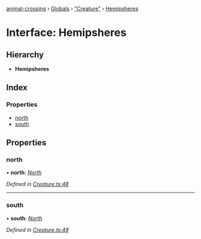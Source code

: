 [animal-crossing](../README.md) › [Globals](../globals.md) › ["Creature"](../modules/_creature_.md) › [Hemipsheres](_creature_.hemipsheres.md)

# Interface: Hemipsheres

## Hierarchy

* **Hemipsheres**

## Index

### Properties

* [north](_creature_.hemipsheres.md#north)
* [south](_creature_.hemipsheres.md#south)

## Properties

###  north

• **north**: *[North](_creature_.north.md)*

*Defined in [Creature.ts:48](https://github.com/Norviah/animal-crossing/blob/95a2959/module/types/Creature.ts#L48)*

___

###  south

• **south**: *[North](_creature_.north.md)*

*Defined in [Creature.ts:49](https://github.com/Norviah/animal-crossing/blob/95a2959/module/types/Creature.ts#L49)*
